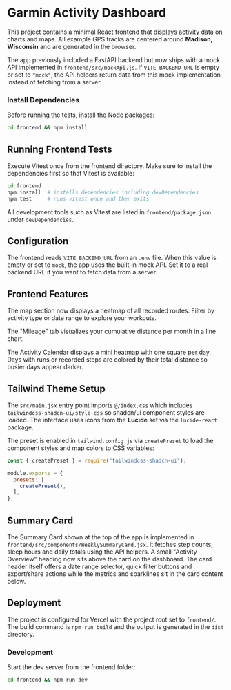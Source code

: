 # Garmin Activity Dashboard

This project contains a minimal React frontend that displays activity data on
charts and maps. All example GPS tracks are centered around **Madison,
Wisconsin** and are generated in the browser.

The app previously included a FastAPI backend but now ships with a mock API
implemented in `frontend/src/mockApi.js`. If `VITE_BACKEND_URL` is empty or set
to `"mock"`, the API helpers return data from this mock implementation instead
of fetching from a server.
### Install Dependencies

Before running the tests, install the Node packages:

```bash
cd frontend && npm install
```

## Running Frontend Tests

Execute Vitest once from the frontend directory. Make sure to install the
dependencies first so that Vitest is available:

```bash
cd frontend
npm install  # installs dependencies including devDependencies
npm test     # runs vitest once and then exits
```

All development tools such as Vitest are listed in `frontend/package.json` under
`devDependencies`.

## Configuration

The frontend reads `VITE_BACKEND_URL` from an `.env` file. When this value is
empty or set to `mock`, the app uses the built‑in mock API. Set it to a real
backend URL if you want to fetch data from a server.

## Frontend Features

The map section now displays a heatmap of all recorded routes. Filter by
activity type or date range to explore your workouts.

The "Mileage" tab visualizes your cumulative distance per month in a line chart.

The Activity Calendar displays a mini heatmap with one square per day. Days with
runs or recorded steps are colored by their total distance so busier days appear
darker.

## Tailwind Theme Setup

The `src/main.jsx` entry point imports `@/index.css` which includes `tailwindcss-shadcn-ui/style.css` so shadcn/ui component styles are loaded. The interface uses icons from the **Lucide** set via the `lucide-react` package.

The preset is enabled in `tailwind.config.js` via `createPreset` to load the component styles and map colors to CSS variables:

```js
const { createPreset } = require("tailwindcss-shadcn-ui");

module.exports = {
  presets: [
    createPreset(),
  ],
};
```

## Summary Card
The Summary Card shown at the top of the app is implemented in
`frontend/src/components/WeeklySummaryCard.jsx`. It fetches step counts, sleep
hours and daily totals using the API helpers. A small "Activity Overview" heading
now sits above the card on the dashboard. The card header itself offers a date
range selector, quick filter buttons and export/share actions while the metrics
and sparklines sit in the card content below.

## Deployment
The project is configured for Vercel with the project root set to `frontend/`. The build command is `npm run build` and the output is generated in the `dist` directory.

### Development
Start the dev server from the frontend folder:

```bash
cd frontend && npm run dev
```

